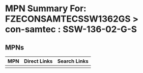 



# MPN Summary For: FZECONSAMTECSSW1362GS > con-samtec : SSW-136-02-G-S

## MPNs
  

|MPN|Direct Links|Search Links|
| :--- | :--- | :--- |
||||
